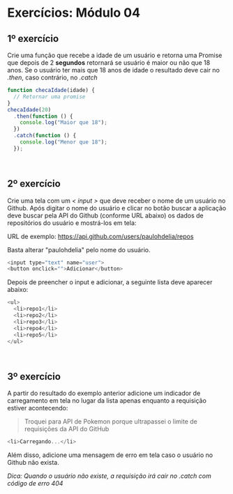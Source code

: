# Exercícios: Módulo 04

## 1º exercício

Crie uma função que recebe a idade de um usuário e retorna uma Promise que depois de 2
**segundos** retornará se usuário é maior ou não que 18 anos. Se o usuário ter mais que 18 anos de
idade o resultado deve cair no _.then_, caso contrário, no _.catch_

```js
function checaIdade(idade) {
  // Retornar uma promise
}
checaIdade(20)
  .then(function () {
    console.log("Maior que 18");
  })
  .catch(function () {
    console.log("Menor que 18");
  });
```

<br>

## 2º exercício

Crie uma tela com um _< input >_ que deve receber o nome de um usuário no Github. Após digitar o
nome do usuário e clicar no botão buscar a aplicação deve buscar pela API do Github (conforme
URL abaixo) os dados de repositórios do usuário e mostrá-los em tela:

URL de exemplo: https://api.github.com/users/paulohdelia/repos

Basta alterar "paulohdelia" pelo nome do usuário.

```js
<input type="text" name="user">
<button onclick="">Adicionar</button>
```

Depois de preencher o input e adicionar, a seguinte lista deve aparecer abaixo:

```js
<ul>
  <li>repo1</li>
  <li>repo2</li>
  <li>repo3</li>
  <li>repo4</li>
  <li>repo5</li>
</ul>
```

<br>

## 3º exercício

A partir do resultado do exemplo anterior adicione um indicador de carregamento em tela no lugar
da lista apenas enquanto a requisição estiver acontecendo:

> Troquei para API de Pokemon porque ultrapassei o limite de requisições da API do GitHub

```js
<li>Carregando...</li>
```

Além disso, adicione uma mensagem de erro em tela caso o usuário no Github não exista.

_Dica: Quando o usuário não existe, a requisição irá cair no .catch com código de erro 404_